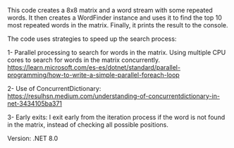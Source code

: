 This code creates a 8x8 matrix and a word stream with some repeated words. 
It then creates a WordFinder instance and uses it to find the top 10 most repeated words in the matrix. Finally, it prints the result to the console.

The code uses strategies to speed up the search process:

1- Parallel processing to search for words in the matrix. Using multiple CPU cores to search for words in the matrix concurrently.
https://learn.microsoft.com/es-es/dotnet/standard/parallel-programming/how-to-write-a-simple-parallel-foreach-loop 

2- Use of ConcurrentDictionary: https://resulhsn.medium.com/understanding-of-concurrentdictionary-in-net-3434105ba371 

3- Early exits: I exit early from the iteration process if the word is not found in the matrix, instead of checking all possible positions.

Version: .NET 8.0
